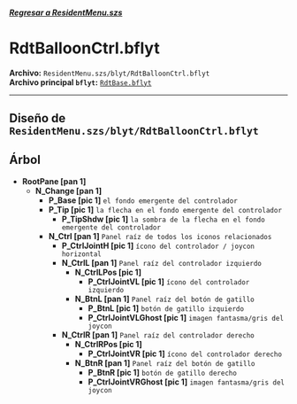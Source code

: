 ##### [Regresar a ResidentMenu.szs](../index.md)

# RdtBalloonCtrl.bflyt

**Archivo:** `ResidentMenu.szs/blyt/RdtBalloonCtrl.bflyt`<br>
**Archivo principal `bflyt`:** [`RdtBase.bflyt`](../RdtBase.bflyt.md)

---

## Diseño de `ResidentMenu.szs/blyt/RdtBalloonCtrl.bflyt`

<!-- prettier-ignore -->

## Árbol

- **RootPane [pan 1]**
    - **N_Change [pan 1]**
        - **P_Base [pic 1]** `el fondo emergente del controlador`
        - **P_Tip [pic 1]** `la flecha en el fondo emergente del controlador`
            - **P_TipShdw [pic 1]** `la sombra de la flecha en el fondo emergente del controlador`
        - **N_Ctrl [pan 1]** `Panel raíz de todos los iconos relacionados`
            - **P_CtrlJointH [pic 1]** `ícono del controlador / joycon horizontal`
            - **N_CtrlL [pan 1]** `Panel raíz del controlador izquierdo`
                - **N_CtrlLPos [pic 1]**
                    - **P_CtrlJointVL [pic 1]** `ícono del controlador izquierdo`
                - **N_BtnL [pan 1]** `Panel raíz del botón de gatillo`
                    - **P_BtnL [pic 1]** `botón de gatillo izquierdo`
                    - **P_CtrlJointVLGhost [pic 1]** `imagen fantasma/gris del joycon`
            - **N_CtrlR [pan 1]** `Panel raíz del controlador derecho`
                - **N_CtrlRPos [pic 1]**
                    - **P_CtrlJointVR [pic 1]** `ícono del controlador derecho`
                - **N_BtnR [pan 1]** `Panel raíz del botón de gatillo`
                    - **P_BtnR [pic 1]** `botón de gatillo derecho`
                    - **P_CtrlJointVRGhost [pic 1]** `imagen fantasma/gris del joycon`
